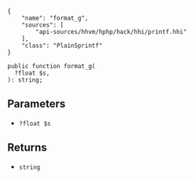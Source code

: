 ``` yamlmeta
{
    "name": "format_g",
    "sources": [
        "api-sources/hhvm/hphp/hack/hhi/printf.hhi"
    ],
    "class": "PlainSprintf"
}
```




``` Hack
public function format_g(
  ?float $s,
): string;
```




## Parameters




+ ` ?float $s `




## Returns




* ` string `
<!-- HHAPIDOC -->
